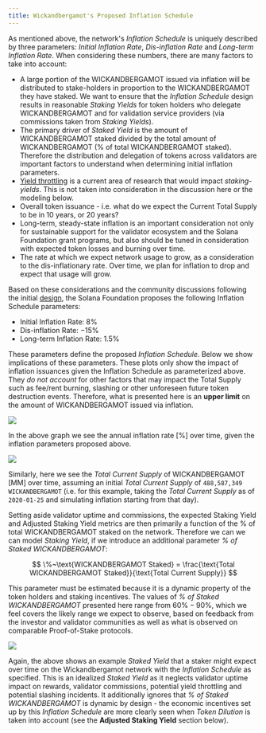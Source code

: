 ```yaml
---
title: Wickandbergamot's Proposed Inflation Schedule
---
```


As mentioned above, the network's _Inflation Schedule_ is uniquely described by three parameters: _Initial Inflation Rate_, _Dis-inflation Rate_ and _Long-term Inflation Rate_. When considering these numbers, there are many factors to take into account:

- A large portion of the WICKANDBERGAMOT issued via inflation will be distributed to stake-holders in proportion to the WICKANDBERGAMOT they have staked. We want to ensure that the _Inflation Schedule_ design results in reasonable _Staking Yields_ for token holders who delegate WICKANDBERGAMOT and for validation service providers (via commissions taken from _Staking Yields_).
- The primary driver of _Staked Yield_ is the amount of WICKANDBERGAMOT staked divided by the total amount of WICKANDBERGAMOT (% of total WICKANDBERGAMOT staked). Therefore the distribution and delegation of tokens across validators are important factors to understand when determining initial inflation parameters.
- [Yield throttling](https://forums.solana.com/t/validator-yield-throttling-proposal-discussion/855/5) is a current area of research that would impact _staking-yields_. This is not taken into consideration in the discussion here or the modeling below.
- Overall token issuance - i.e. what do we expect the Current Total Supply to be in 10 years, or 20 years?
- Long-term, steady-state inflation is an important consideration not only for sustainable support for the validator ecosystem and the Solana Foundation grant programs, but also should be tuned in consideration with expected token losses and burning over time.
- The rate at which we expect network usage to grow, as a consideration to the dis-inflationary rate. Over time, we plan for inflation to drop and expect that usage will grow.

Based on these considerations and the community discussions following the initial [design](https://forums.solana.com/t/solana-inflation-design-overview/920), the Solana Foundation proposes the following Inflation Schedule parameters:

- Initial Inflation Rate: $8\%$
- Dis-inflation Rate: $-15\%$
- Long-term Inflation Rate: $1.5\%$

These parameters define the proposed _Inflation Schedule_. Below we show implications of these parameters. These plots only show the impact of inflation issuances given the Inflation Schedule as parameterized above. They _do not account_ for other factors that may impact the Total Supply such as fee/rent burning, slashing or other unforeseen future token destruction events. Therefore, what is presented here is an **upper limit** on the amount of WICKANDBERGAMOT issued via inflation.

![](/img/p_inflation_schedule.png)

In the above graph we see the annual inflation rate [$\%$] over time, given the inflation parameters proposed above.

![](/img/p_total_supply.png)

Similarly, here we see the _Total Current Supply_ of WICKANDBERGAMOT [MM] over time, assuming an initial _Total Current Supply_ of `488,587,349 WICKANDBERGAMOT` (i.e. for this example, taking the _Total Current Supply_ as of `2020-01-25` and simulating inflation starting from that day).

Setting aside validator uptime and commissions, the expected Staking Yield and Adjusted Staking Yield metrics are then primarily a function of the % of total WICKANDBERGAMOT staked on the network. Therefore we can we can model _Staking Yield_, if we introduce an additional parameter _% of Staked WICKANDBERGAMOT_:

$$
\%~\text{WICKANDBERGAMOT Staked} = \frac{\text{Total WICKANDBERGAMOT Staked}}{\text{Total Current Supply}}
$$

This parameter must be estimated because it is a dynamic property of the token holders and staking incentives. The values of _% of Staked WICKANDBERGAMOT_ presented here range from $60\% - 90\%$, which we feel covers the likely range we expect to observe, based on feedback from the investor and validator communities as well as what is observed on comparable Proof-of-Stake protocols.

![](/img/p_ex_staked_yields.png)

Again, the above shows an example _Staked Yield_ that a staker might expect over time on the Wickandbergamot network with the _Inflation Schedule_ as specified. This is an idealized _Staked Yield_ as it neglects validator uptime impact on rewards, validator commissions, potential yield throttling and potential slashing incidents. It additionally ignores that _% of Staked WICKANDBERGAMOT_ is dynamic by design - the economic incentives set up by this _Inflation Schedule_ are more clearly seen when _Token Dilution_ is taken into account (see the **Adjusted Staking Yield** section below).
